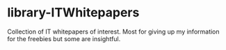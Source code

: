 # library-ITWhitepapers
Collection of IT whitepapers of interest. Most for giving up my information for the freebies but some are insightful.
